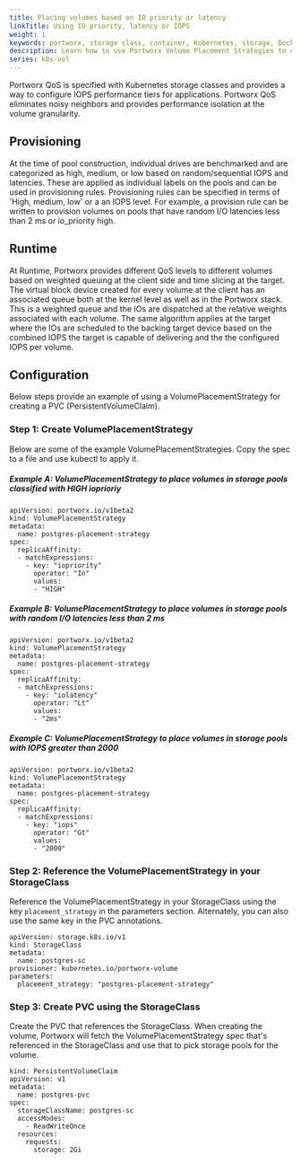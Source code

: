 ```yaml
---
title: Placing volumes based on IO priority or latency
linkTitle: Using IO priority, latency or IOPS
weight: 1
keywords: portworx, storage class, container, Kubernetes, storage, Docker, k8s, flexvol, pv, persistent disk,StatefulSets, volume placement
description: Learn how to use Portworx Volume Placement Strategies to control how volumes are placed across your cluster
series: k8s-vol
---
```


Portworx QoS is specified with Kubernetes storage classes and provides a way to configure IOPS performance tiers for applications. 
Portworx QoS eliminates noisy neighbors and provides performance isolation at the volume granularity.


## Provisioning

At the time of pool construction, individual drives are benchmarked and are categorized as high, medium, or low based on random/sequential IOPS and latencies. 
These are applied as individual labels on the pools and can be used in provisioning rules. Provisioning rules can be specified in terms of 'High, medium, low' or a an IOPS level. 
For example, a provision rule can be written to provision volumes on pools that have random I/O latencies less than 2 ms or io_priority high.

## Runtime

At Runtime, Portworx provides different QoS levels to different volumes based on weighted queuing at the client side and time slicing at the target.
The virtual block device created for every volume at the client has an associated queue both at the kernel level as well as in the Portworx stack. 
This is a weighted queue and the IOs are dispatched at the relative weights associated with each volume. 
The same algorithm applies at the target where the IOs are scheduled to the backing target device based on the combined IOPS the target is capable of delivering and the the configured IOPS per volume.

## Configuration

Below steps provide an example of using a VolumePlacementStrategy for creating a PVC (PersistentVolumeClaim).
 
### Step 1: Create VolumePlacementStrategy

Below are some of the example VolumePlacementStrategies. Copy the spec to a file and use kubectl to apply it.

##### Example A: VolumePlacementStrategy to place volumes in storage pools classified with HIGH ioprioriy

```text
apiVersion: portworx.io/v1beta2
kind: VolumePlacementStrategy
metadata:
  name: postgres-placement-strategy 
spec:
  replicaAffinity:
  - matchExpressions:
    - key: "iopriority"
      operator: "In"
      values:
      - "HIGH"
```

##### Example B: VolumePlacementStrategy to place volumes in storage pools with random I/O latencies less than 2 ms

```text
apiVersion: portworx.io/v1beta2
kind: VolumePlacementStrategy
metadata:
  name: postgres-placement-strategy 
spec:
  replicaAffinity:
  - matchExpressions:
    - key: "iolatency"
      operator: "Lt"
      values:
      - "2ms"
```

##### Example C: VolumePlacementStrategy to place volumes in storage pools with IOPS greater than 2000

```text
apiVersion: portworx.io/v1beta2
kind: VolumePlacementStrategy
metadata:
  name: postgres-placement-strategy 
spec:
  replicaAffinity:
  - matchExpressions:
    - key: "iops"
      operator: "Gt"
      values:
      - "2000"
```

### Step 2: Reference the VolumePlacementStrategy in your StorageClass

Reference the VolumePlacementStrategy in your StorageClass using the key `placement_strategy` in the parameters section. 
Alternately, you can also use the same key in the PVC annotations.

```text
apiVersion: storage.k8s.io/v1
kind: StorageClass
metadata:
  name: postgres-sc
provisioner: kubernetes.io/portworx-volume
parameters:
  placement_strategy: "postgres-placement-strategy"
```

### Step 3: Create PVC using the StorageClass

Create the PVC that references the StorageClass. When creating the volume, Portworx will fetch the VolumePlacementStrategy spec that's referenced in the StorageClass and use that to pick storage pools for the volume.

```text
kind: PersistentVolumeClaim
apiVersion: v1
metadata:
  name: postgres-pvc
spec:
  storageClassName: postgres-sc
  accessModes:
    - ReadWriteOnce
  resources:
    requests:
      storage: 2Gi
```



